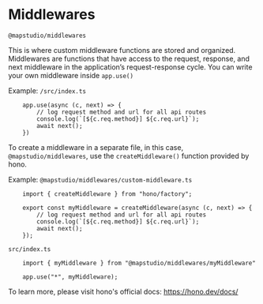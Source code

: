 # Middlewares

`@mapstudio/middlewares`

This is where custom middleware functions are stored and organized. Middlewares are functions that have access to the request, response, and next middleware in the application’s request-response cycle. You can write your own middleware inside `app.use()`

Example: `/src/index.ts`

```
    app.use(async (c, next) => {
        // log request method and url for all api routes
        console.log(`[${c.req.method}] ${c.req.url}`);
        await next();
    })
```

To create a middleware in a separate file, in this case, `@mapstudio/middlewares`, use the `createMiddleware()` function provided by hono.

Example: `@mapstudio/middlewares/custom-middleware.ts`

```
    import { createMiddleware } from "hono/factory";

    export const myMiddleware = createMiddleware(async (c, next) => {
        // log request method and url for all api routes
        console.log(`[${c.req.method}] ${c.req.url}`);
        await next();
    });
```

`src/index.ts`

```
    import { myMiddleware } from "@mapstudio/middlewares/myMiddleware"

    app.use("*", myMiddleware);
```

To learn more, please visit hono's official docs:
https://hono.dev/docs/
